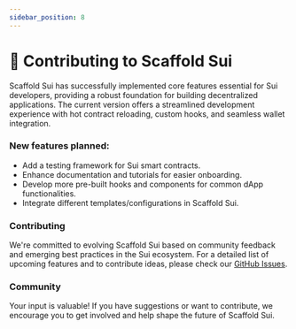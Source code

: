 ```yaml
---
sidebar_position: 8
---
```

# 🙏 Contributing to Scaffold Sui

Scaffold Sui has successfully implemented core features essential for Sui developers, providing a robust foundation for building decentralized applications. The current version offers a streamlined development experience with hot contract reloading, custom hooks, and seamless wallet integration.

### New features planned:

- Add a testing framework for Sui smart contracts.
- Enhance documentation and tutorials for easier onboarding.
- Develop more pre-built hooks and components for common dApp functionalities.
- Integrate different templates/configurations in Scaffold Sui.

### Contributing
We're committed to evolving Scaffold Sui based on community feedback and emerging best practices in the Sui ecosystem. For a detailed list of upcoming features and to contribute ideas, please check our [GitHub Issues](https://github.com/arjanjohan/scaffold-sui/issues).

### Community
Your input is valuable! If you have suggestions or want to contribute, we encourage you to get involved and help shape the future of Scaffold Sui.
